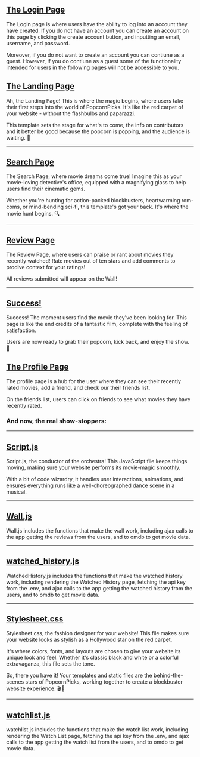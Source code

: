 ## [The Login Page](https://github.com/CSC510-Group13/BingeSuggest/blob/v7.0/src/recommenderapp/templates/login.html)

The Login page is where users have the ability to log into an account they have created. If you do not have an account you can create an account on this page by clicking the create account button, and inputting an email, username, and password.

Moreover, if you do not want to create an account you can contiune as a guest. However, if you do contiune as a guest some of the functionality intended for users in the following pages will not be accessible to you.

## [The Landing Page](https://github.com/CSC510-Group13/BingeSuggest/blob/v7.0/src/recommenderapp/templates/landing_page.html)

Ah, the Landing Page! This is where the magic begins, where users take their first steps into the world of PopcornPicks. It's like the red carpet of your website - without the flashbulbs and paparazzi. 

This template sets the stage for what's to come, the info on contributors and it better be good because the popcorn is popping, and the audience is waiting. 🍿

---

## [Search Page](https://github.com/CSC510-Group13/BingeSuggest/blob/v7.0/src/recommenderapp/templates/search_page.html)

The Search Page, where movie dreams come true! Imagine this as your movie-loving detective's office, equipped with a magnifying glass to help users find their cinematic gems.

Whether you're hunting for action-packed blockbusters, heartwarming rom-coms, or mind-bending sci-fi, this template's got your back. It's where the movie hunt begins. 🔍

---

## [Review Page](https://github.com/CSC510-Group13/BingeSuggest/blob/v7.0/src/recommenderapp/templates/review.html)

The Review Page, where users can praise or rant about movies they recently watched! Rate movies out of ten stars and add comments to prodive context for your ratings!

All reviews submitted will appear on the Wall!

---

## [Success!](https://github.com/CSC510-Group13/BingeSuggest/blob/v7.0/src/recommenderapp/templates/success.html)

Success! The moment users find the movie they've been looking for. This page is like the end credits of a fantastic film, complete with the feeling of satisfaction.

Users are now ready to grab their popcorn, kick back, and enjoy the show. 🎉

## [The Profile Page](https://github.com/CSC510-Group13/BingeSuggest/blob/v7.0/src/recommenderapp/templates/profile.html)

The profile page is a hub for the user where they can see their recently rated movies, add a friend, and check our their friends list. 

On the friends list, users can click on friends to see what movies they have recently rated.

### And now, the real show-stoppers:

---

## [Script.js](https://github.com/CSC510-Group13/BingeSuggest/blob/v7.0/src/recommenderapp/static/script.js)

Script.js, the conductor of the orchestra! This JavaScript file keeps things moving, making sure your website performs its movie-magic smoothly.

With a bit of code wizardry, it handles user interactions, animations, and ensures everything runs like a well-choreographed dance scene in a musical.

---

## [Wall.js](https://github.com/CSC510-Group13/BingeSuggest/blob/v7.0/src/recommenderapp/static/script.js)

Wall.js includes the functions that make the wall work, including ajax calls to the app getting the reviews from the users, and to omdb to get movie data.

---

## [watched_history.js](https://github.com/CSC510-Group13/BingeSuggest/blob/v7.0/src/recommenderapp/static/watchedHistory.js)

WatchedHistory.js includes the functions that make the watched history work, including rendering the Watched History page, fetching the api key from the .env, and ajax calls to the app getting the watched history from the users, and to omdb to get movie data.

---

## [Stylesheet.css](https://github.com/CSC510-Group13/BingeSuggest/blob/v7.0/src/recommenderapp/static/stylesheet.css)

Stylesheet.css, the fashion designer for your website! This file makes sure your website looks as stylish as a Hollywood star on the red carpet.

It's where colors, fonts, and layouts are chosen to give your website its unique look and feel. Whether it's classic black and white or a colorful extravaganza, this file sets the tone.

So, there you have it! Your templates and static files are the behind-the-scenes stars of PopcornPicks, working together to create a blockbuster website experience. 🎬🍿

---

## [watchlist.js](https://github.com/CSC510-Group13/BingeSuggest/blob/v7.0/src/recommenderapp/static/watchlist.js)

watchlist.js includes the functions that make the watch list work, including rendering the Watch List page, fetching the api key from the .env, and ajax calls to the app getting the watch list from the users, and to omdb to get movie data.
